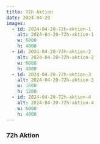 ```yaml
---
title: 72h Aktion
date: 2024-04-20
images:
  - id: 2024-04-20-72h-aktion-1
    alt: 2024-04-20-72h-aktion-1
    w: 6000
    h: 4000
  - id: 2024-04-20-72h-aktion-2
    alt: 2024-04-20-72h-aktion-2
    w: 6000
    h: 4000
  - id: 2024-04-20-72h-aktion-3
    alt: 2024-04-20-72h-aktion-3
    w: 1600
    h: 1200
  - id: 2024-04-20-72h-aktion-4
    alt: 2024-04-20-72h-aktion-4
    w: 6000
    h: 4000
---
```




<!--mehr-->

### 72h Aktion